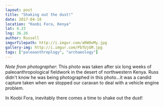 ```yaml
---
layout: post
title: "Shaking out the dust!"
date: 2017-04-18
location: "Koobi Fora, Kenya"
lat: 4.23
lng: 36.26
author: Russell
imgurfilepath: http://i.imgur.com/aRWOoMy.jpg
gallery-img: http://i.imgur.com/PbTUjGM.jpg
tags: ["paleoanthroplogy", "archaeology"]
---
```

	
*Note from photographer*: This photo was taken after six long weeks of paleoanthropological fieldwork in the desert of northwestern Kenya. Russ didn't know he was being photographed in this photo...it was a candid capture taken when we stopped our caravan to deal with a vehicle engine problem. 

In Koobi Fora, inevitably there comes a time to shake out the dust!